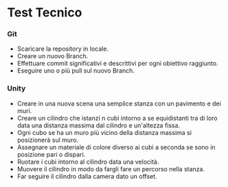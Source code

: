 # Test Tecnico

### Git

- Scaricare la repository in locale.
- Creare un nuovo Branch.
- Effettuare commit significativi e descrittivi per ogni obiettivo raggiunto.
- Eseguire uno o più pull sul nuovo Branch.

### Unity

- Creare in una nuova scena una semplice stanza con un pavimento e dei muri.
- Creare un cilindro che istanzi n cubi intorno a se equidistanti tra di loro data una distanza massima dal cilindro e un'altezza fissa.
- Ogni cubo se ha un muro più vicino della distanza massima si posizionerà sul muro.
- Assegnare un materiale di colore diverso ai cubi a seconda se sono in posizione pari o dispari.
- Ruotare i cubi intorno al cilindro data una velocità.
- Muovere il cilindro in modo da fargli fare un percorso nella stanza.
- Far seguire il cilindro dalla camera dato un offset.
